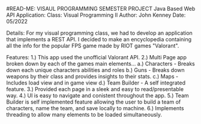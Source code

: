 #READ-ME: VISAUL PROGRAMMING SEMESTER PROJECT
Java Based Web API Application:
Class: Visual Programming II
Author: John Kenney
Date: 05/2022

Details:
  For my visual programming class, we had to develop an application that implements a REST API. I decided to make an encyclopedia containing all the info for the popular FPS game made by RIOT games "Valorant". 
  
Features: 
1.) This app used the unofficial Valorant API. 
2.) Multi Page app broken down by each of the games main elements...
    a.) Characters - Breaks down each unique characters abilities and roles
    b.) Guns - Breaks down weapons by their class and provides insights to their stats.
    c.) Maps - Includes load view and in game view
    d.) Team Builder - A self integrated feature.
3.) Provided each page in a sleek and easy to read/presentable way. 
4.) UI is easy to navigate and conistent throughout the app. 
5.) Team Builder is self implemented feature allowing the user to build a team of characters, name the team, and save locally to machine. 
6.) Implements threading to allow many elements to be loaded simultaneously.  
